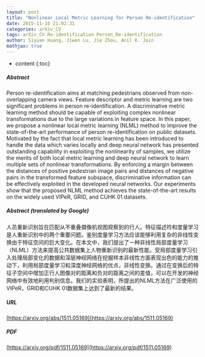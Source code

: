 ```yaml
---
layout: post
title: "Nonlinear Local Metric Learning for Person Re-identification"
date: 2015-11-16 21:02:31
categories: arXiv_CV
tags: arXiv_CV Re-identification Person_Re-identification
author: Siyuan Huang, Jiwen Lu, Jie Zhou, Anil K. Jain
mathjax: true
---
```


* content
{:toc}

##### Abstract
Person re-identification aims at matching pedestrians observed from non-overlapping camera views. Feature descriptor and metric learning are two significant problems in person re-identification. A discriminative metric learning method should be capable of exploiting complex nonlinear transformations due to the large variations in feature space. In this paper, we propose a nonlinear local metric learning (NLML) method to improve the state-of-the-art performance of person re-identification on public datasets. Motivated by the fact that local metric learning has been introduced to handle the data which varies locally and deep neural network has presented outstanding capability in exploiting the nonlinearity of samples, we utilize the merits of both local metric learning and deep neural network to learn multiple sets of nonlinear transformations. By enforcing a margin between the distances of positive pedestrian image pairs and distances of negative pairs in the transformed feature subspace, discriminative information can be effectively exploited in the developed neural networks. Our experiments show that the proposed NLML method achieves the state-of-the-art results on the widely used VIPeR, GRID, and CUHK 01 datasets.

##### Abstract (translated by Google)
人员重新识别旨在匹配从不重叠摄像机视图观察到的行人。特征描述符和度量学习是人重新识别中的两个重要问题。鉴别度量学习方法应该能够利用复杂的非线性变换由于特征空间的巨大变化。在本文中，我们提出了一种非线性局部度量学习（NLML）方法来提高公共数据集上人物重新识别的最新性能。受局部度量学习引入处理局部变化的数据和深层神经网络在挖掘样本非线性方面表现出色的能力的推动下，利用局部度量学习和深度神经网络的优点，非线性变换。通过在变换后的特征子空间中增加正行人图像对的距离和负对的距离之间的差值，可以在开发的神经网络中有效地利用判别信息。我们的实验表明，所提出的NLML方法在广泛使用的VIPeR，GRID和CUHK 01数据集上达到了最新的结果。

##### URL
[https://arxiv.org/abs/1511.05169](https://arxiv.org/abs/1511.05169)

##### PDF
[https://arxiv.org/pdf/1511.05169](https://arxiv.org/pdf/1511.05169)

